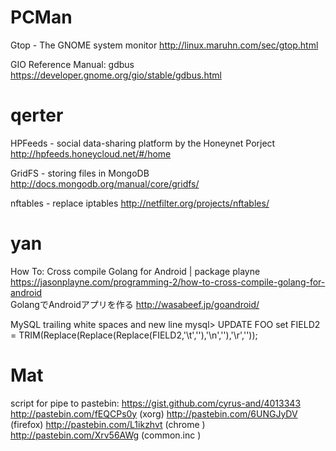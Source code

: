 # PCMan

Gtop - The GNOME system monitor
<http://linux.maruhn.com/sec/gtop.html>  

GIO Reference Manual: gdbus
<https://developer.gnome.org/gio/stable/gdbus.html>  

# qerter

HPFeeds - social data-sharing platform by the Honeynet Porject
<http://hpfeeds.honeycloud.net/#/home>  

GridFS - storing files in MongoDB
<http://docs.mongodb.org/manual/core/gridfs/>  

nftables - replace iptables
<http://netfilter.org/projects/nftables/>  

# yan

How To: Cross compile Golang for Android | package playne
<https://jasonplayne.com/programming-2/how-to-cross-compile-golang-for-android>  
GolangでAndroidアプリを作る
<http://wasabeef.jp/goandroid/>  

MySQL trailing white spaces and new line
mysql> UPDATE FOO set FIELD2 = TRIM(Replace(Replace(Replace(FIELD2,'\t',''),'\n',''),'\r',''));

# Mat

script for pipe to pastebin: <https://gist.github.com/cyrus-and/4013343>  
<http://pastebin.com/fEQCPs0y>   (xorg)
<http://pastebin.com/6UNGJyDV>   (firefox)
<http://pastebin.com/L1ikzhvt>   (chrome )
<http://pastebin.com/Xrv56AWg>   (common.inc )